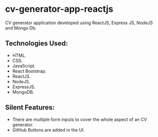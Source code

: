 # cv-generator-app-reactjs

CV generator application developed using ReactJS, Express JS,  NodeJS and Mongo Db.

## Technologies Used:

* HTML.
* CSS.
* JavaScript.
* React Bootstrap.
* ReactJS.
* NodeJS.
* ExpressJS.
* MongoDB.

## Silent Features:

* There are multiple form inputs to cover the whole aspect of an CV generator.
* GitHub Buttons are added in the UI.